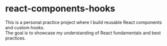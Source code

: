 # react-components-hooks

This is a personal practice project where I build reusable React components and custom hooks.  
The goal is to showcase my understanding of React fundamentals and best practices.
